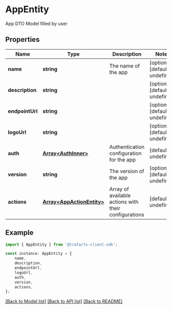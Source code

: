 # AppEntity

App DTO Model filled by user

## Properties

Name | Type | Description | Notes
------------ | ------------- | ------------- | -------------
**name** | **string** | The name of the app | [optional] [default to undefined]
**description** | **string** |  | [optional] [default to undefined]
**endpointUrl** | **string** |  | [optional] [default to undefined]
**logoUrl** | **string** |  | [optional] [default to undefined]
**auth** | [**Array&lt;AuthInner&gt;**](AuthInner.md) | Authentication configuration for the app | [default to undefined]
**version** | **string** | The version of the app | [optional] [default to undefined]
**actions** | [**Array&lt;AppActionEntity&gt;**](AppActionEntity.md) | Array of available actions with their configurations | [default to undefined]

## Example

```typescript
import { AppEntity } from '@trata/ts-client-sdk';

const instance: AppEntity = {
    name,
    description,
    endpointUrl,
    logoUrl,
    auth,
    version,
    actions,
};
```

[[Back to Model list]](../README.md#documentation-for-models) [[Back to API list]](../README.md#documentation-for-api-endpoints) [[Back to README]](../README.md)
